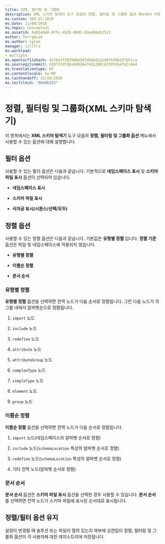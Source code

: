 ```yaml
---
title: 정렬, 필터링 및 그룹화
description: XML 스키마 탐색기 도구 모음의 정렬, 필터링 및 그룹화 옵션 메뉴에서 사용할 수 있는 옵션에 대해 알아봅니다.
ms.custom: SEO-VS-2020
ms.date: 11/04/2016
ms.topic: conceptual
ms.assetid: 4a914de0-9ffc-4526-9603-92e460e52513
author: TerryGLee
ms.author: tglee
manager: jillfra
ms.workload:
- multiple
ms.openlocfilehash: 41f0aff39350b0307db6b02a148fb70022fb51ca
ms.sourcegitcommit: d10f37dfdba5d826e7451260c8370fd1efa2c4e4
ms.translationtype: HT
ms.contentlocale: ko-KR
ms.lasthandoff: 12/10/2020
ms.locfileid: "96996255"
---
```

# <a name="sorting-filtering-and-grouping-xml-schema-explorer"></a>정렬, 필터링 및 그룹화(XML 스키마 탐색기)

이 항목에서는 **XML 스키마 탐색기** 도구 모음의 **정렬, 필터링 및 그룹화 옵션** 메뉴에서 사용할 수 있는 옵션에 대해 설명합니다.

## <a name="filter-options"></a>필터 옵션

사용할 수 있는 필터 옵션은 다음과 같습니다. 기본적으로 **네임스페이스 표시** 및 **스키마 파일 표시** 옵션이 선택되어 있습니다.

- **네임스페이스 표시**

- **스키마 파일 표시**

- **식자공 표시(시퀀스/선택/모두)**

## <a name="sorting-options"></a>정렬 옵션

사용할 수 있는 정렬 옵션은 다음과 같습니다. 기본값은 **유형별 정렬** 입니다. **정렬 기준** 옵션은 파일 및 네임스페이스에 적용되지 않습니다.

- **유형별 정렬**

- **이름순 정렬**

- **문서 순서**

### <a name="sort-by-type"></a>유형별 정렬

**유형별 정렬** 옵션을 선택하면 전역 노드가 다음 순서로 정렬됩니다. 그런 다음 노드가 각 그룹 내에서 알파벳순으로 정렬됩니다.

1. `import` 노드

2. `include` 노드

3. `redefine` 노드

4. `attribute` 노드

5. `attributeGroup` 노드

6. `complexType` 노드

7. `simpleType` 노드

8. `element` 노드

9. `group` 노드

### <a name="sort-by-name"></a>이름순 정렬

**이름순 정렬** 옵션을 선택하면 전역 노드가 다음 순서로 정렬됩니다.

1. `import` 노드(네임스페이스의 알파벳 순서로 정렬)

2. `include` 노드(`schemaLocation` 특성의 알파벳 순서로 정렬)

3. `redefine` 노드(`schemaLocation` 특성의 알파벳 순서로 정렬)

4. 기타 전역 노드(알파벳 순서로 정렬)

### <a name="document-order"></a>문서 순서

**문서 순서** 옵션은 **스키마 파일 표시** 옵션을 선택한 경우 사용할 수 있습니다. **문서 순서** 를 선택하면 전역 노드가 스키마 파일에 표시된 순서대로 표시됩니다.

## <a name="persisting-sortfilter-options"></a>정렬/필터 옵션 유지

설정이 변경될 때 솔루션 또는 파일이 열려 있는지 여부에 상관없이 정렬, 필터링 및 그룹화 옵션이 각 사용자에 대한 레지스트리에 저장됩니다.
